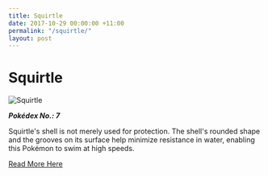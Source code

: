 ```yaml
---
title: Squirtle
date: 2017-10-29 00:00:00 +11:00
permalink: "/squirtle/"
layout: post
---
```


# Squirtle

![Squirtle](https://assets.pokemon.com/assets/cms2/img/pokedex/full/007.png)

**_Pokédex No.: 7_**

Squirtle's shell is not merely used for protection. The shell's rounded shape and the grooves on its surface help minimize resistance in water, enabling this Pokémon to swim at high speeds.

[Read More Here](https://www.pokemon.com/au/pokedex/squirtle)
